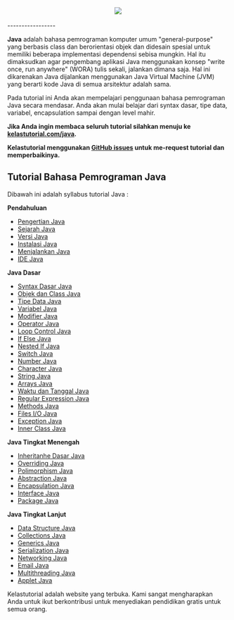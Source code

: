 <div align="center">
  <img src="https://kelastutorial.com/images/logo-bahasa-pemrograman-java.jpg"><br><br>
</div>
-----------------

**Java** adalah bahasa pemrograman komputer umum "general-purpose" yang berbasis class dan berorientasi objek dan didesain spesial untuk memiliki beberapa implementasi dependensi sebisa mungkin. Hal itu dimaksudkan agar pengembang aplikasi Java menggunakan konsep "write once, run anywhere" (WORA) tulis sekali, jalankan dimana saja. Hal ini dikarenakan Java dijalankan menggunakan Java Virtual Machine (JVM) yang berarti kode Java di semua arsitektur adalah sama.

Pada tutorial ini Anda akan mempelajari penggunaan bahasa pemrograman Java secara mendasar. Anda akan mulai belajar dari syntax dasar, tipe data, variabel, encapsulation sampai dengan level mahir.

**Jika Anda ingin membaca seluruh tutorial silahkan menuju ke [kelastutorial.com/java](https://kelastutorial.com/java).**

**Kelastutorial menggunakan [GitHub issues](https://github.com/kelastutorial/html-tutorial/issues) untuk me-request tutorial dan memperbaikinya.**

## Tutorial Bahasa Pemrograman Java

Dibawah ini adalah syllabus tutorial Java :

 **Pendahuluan**
* [Pengertian Java](https://kelastutorial.com/java/)
* [Sejarah Java](https://kelastutorial.com/java/)
* [Versi Java](https://kelastutorial.com/java/)
* [Instalasi Java](https://kelastutorial.com/java/)
* [Menjalankan Java](https://kelastutorial.com/java/)
* [IDE Java](https://kelastutorial.com/java/)


**Java Dasar**
* [Syntax Dasar Java](https://kelastutorial.com/java/)
* [Objek dan Class Java](https://kelastutorial.com/java)
* [Tipe Data Java](https://kelastutorial.com/java)
* [Variabel Java](https://kelastutorial.com/java)
* [Modifier Java](https://kelastutorial.com/java)
* [Operator Java](https://kelastutorial.com/java)
* [Loop Control Java](https://kelastutorial.com/java)
* [If Else Java](https://kelastutorial.com/java)
* [Nested If Java](https://kelastutorial.com/java)
* [Switch Java](https://kelastutorial.com/java)
* [Number Java](https://kelastutorial.com/java)
* [Character Java](https://kelastutorial.com/java)
* [String Java](https://kelastutorial.com/java)
* [Arrays Java](https://kelastutorial.com/java)
* [Waktu dan Tanggal Java](https://kelastutorial.com/java)
* [Regular Expression Java](https://kelastutorial.com/java)
* [Methods Java](https://kelastutorial.com/java)
* [Files I/O Java](https://kelastutorial.com/java)
* [Exception Java](https://kelastutorial.com/java)
* [Inner Class Java](https://kelastutorial.com/java)

 **Java Tingkat Menengah**
* [Inheritanhe Dasar Java](https://kelastutorial.com/java/)
* [Overriding Java](https://kelastutorial.com/java)
* [Polimorphism Java](https://kelastutorial.com/java)
* [Abstraction Java](https://kelastutorial.com/java)
* [Encapsulation Java](https://kelastutorial.com/java)
* [Interface Java](https://kelastutorial.com/java)
* [Package Java](https://kelastutorial.com/java)

 **Java Tingkat Lanjut**
* [Data Structure Java](https://kelastutorial.com/html/)
* [Collections Java](https://kelastutorial.com/java)
* [Generics Java](https://kelastutorial.com/java)
* [Serialization Java](https://kelastutorial.com/java)
* [Networking Java](https://kelastutorial.com/java)
* [Email Java](https://kelastutorial.com/java)
* [Multithreading Java](https://kelastutorial.com/java)
* [Applet Java](https://kelastutorial.com/java)



Kelastutorial adalah website yang terbuka. Kami sangat mengharapkan Anda untuk ikut berkontribusi untuk menyediakan pendidikan gratis untuk semua orang.
